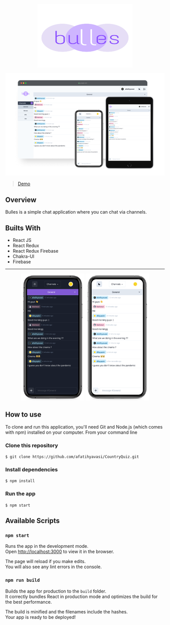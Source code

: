 <p align="center">  <img width="300" height="200" src="https://raw.githubusercontent.com/afatihyavasi/Bulles/c2449f314300560c27955a684620b042a0949113/src/assets/img/bullesLogo.svg">
 </p>  

<p align="center">  <img  src="https://raw.githubusercontent.com/afatihyavasi/Bulles/master/src/assets/img/responsiveScreens.png"/>
 </p>  

> [Demo](https://bulles-afatihyavasi.web.app/app)

## Overview
Bulles is a simple chat application where you can chat via channels.

## Builts With
- React JS
- React Redux
- React Redux Firebase
- Chakra-UI
- Firebase
<hr/>

<p align="center" >  <img width="200" height="400"   src="https://raw.githubusercontent.com/afatihyavasi/Bulles/master/src/assets/img/mobileDarkMockup.png"/>
<img width="200" height="400"   src="https://raw.githubusercontent.com/afatihyavasi/Bulles/master/src/assets/img/mobileLightMockup.png"/>
 </p>  


## How to use 

To clone and run this application, you'll need Git and Node.js (which comes with npm) installed on your computer. From your command line


### Clone this repository
```$ git clone https://github.com/afatihyavasi/CountryQuiz.git```

### Install dependencies
```$ npm install```

### Run the app
```$ npm start```


## Available Scripts

### `npm start`

Runs the app in the development mode.\
Open [http://localhost:3000](http://localhost:3000) to view it in the browser.

The page will reload if you make edits.\
You will also see any lint errors in the console.

### `npm run build`

Builds the app for production to the `build` folder.\
It correctly bundles React in production mode and optimizes the build for the best performance.

The build is minified and the filenames include the hashes.\
Your app is ready to be deployed!

 
 



